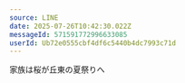 ```yaml
---
source: LINE
date: 2025-07-26T10:42:30.022Z
messageId: 571591772996633085
userId: Ub72e0555cbf4df6c5440b4dc7993c71d
---
```


家族は桜が丘東の夏祭りへ